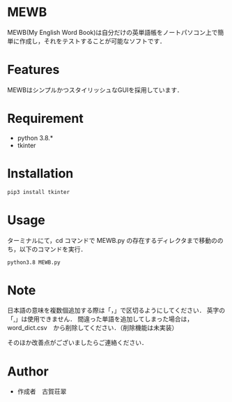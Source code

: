# MEWB
 
MEWB(My English Word Book)は自分だけの英単語帳をノートパソコン上で簡単に作成し，それをテストすることが可能なソフトです．
 
 
# Features
 
MEWBはシンプルかつスタイリッシュなGUIを採用しています．
 
# Requirement
 
* python 3.8.*
* tkinter
 
# Installation
  
```bash
pip3 install tkinter
```
 
# Usage

ターミナルにて，cd コマンドで MEWB.py の存在するディレクタまで移動ののち，以下のコマンドを実行．

```bash
python3.8 MEWB.py
```
 
# Note
 
日本語の意味を複数個追加する際は「，」で区切るようにしてください．
英字の「,」は使用できません．
間違った単語を追加してしまった場合は，word_dict.csv　から削除してください．（削除機能は未実装）

そのほか改善点がございましたらご連絡ください．
 
# Author
 
* 作成者　古賀荘翠
